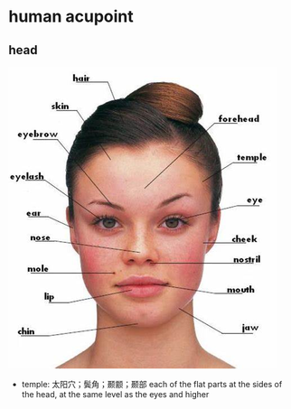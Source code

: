 # human acupoint

## head

![](images/head_1.jpeg)

- temple: 太阳穴；鬓角；颞颥；颞部 each of the flat parts at the sides of the head, at the same level as the eyes and higher
